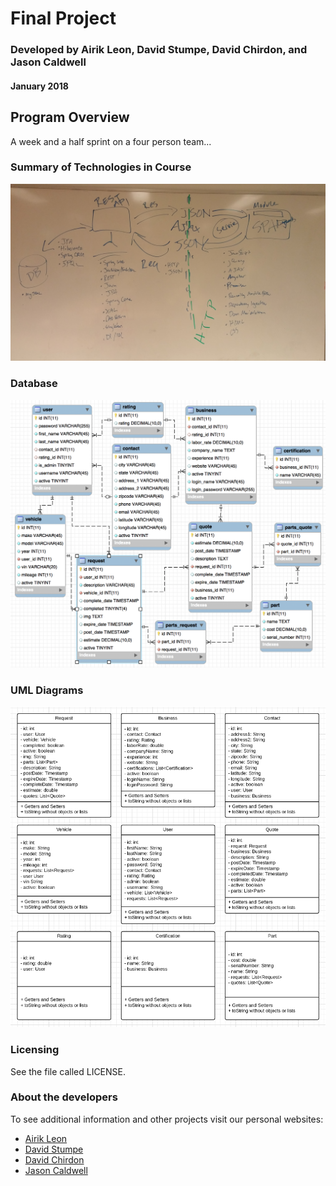 # Final Project
### Developed by Airik Leon, David Stumpe, David Chirdon, and Jason Caldwell

#### January 2018

## Program Overview
A week and a half sprint on a four person team...

### Summary of Technologies in Course
![Technologies](MVCProject/WebContent/css/img/tech_summary.jpg "A screenshot showing how all the technologies taught in the course relate")

### Database
![Database](MVCProject/WebContent/css/img/AutoDB.png "12 relational tables showing the Auto database")

### UML Diagrams
![UML](MVCProject/WebContent/css/img/AutoUML.png "9 UML tables for the auto final project")

### Licensing
See the file called LICENSE.

### About the developers
To see additional information and other projects visit our personal websites:
* [Airik Leon](http://airikleon.io/)
* [David Stumpe](http://18.216.47.133/)
* [David Chirdon](http://18.220.183.119/)
* [Jason Caldwell](http://jdcald13.com/)


